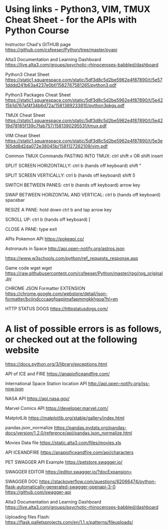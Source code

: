 # Using links - Python3, VIM, TMUX Cheat Sheet -  for the APIs with Python Course
Instructor Chad's GITHUB page
https://github.com/csfeeser/Python/tree/master/pyapi

Alta3 Documentation and Learning Dashboard
https://live.alta3.com/groups/psychotic-rhinoceroses-babbled/dashboard

Python3 Cheat Sheet
https://static1.squarespace.com/static/5df3d8c5d2be5962e4f87890/t/5e571dddd241b63a4237e0bf/1582767581265/python3.pdf

Python3 Packages Cheat Sheet
https://static1.squarespace.com/static/5df3d8c5d2be5962e4f87890/t/5e4215b1d767af4f34b6d72a/1581389233810/python3pkgs.pdf

TMUX Cheat Sheet
https://static1.squarespace.com/static/5df3d8c5d2be5962e4f87890/t/5e4219d78185f139c7fab757/1581390295531/tmux.pdf

VIM Cheat Sheet
https://static1.squarespace.com/static/5df3d8c5d2be5962e4f87890/t/5e3e165dd8d2da072e38045b/1581127262109/vim.pdf

Common TMUX Commands
PASTING INTO TMUX:
ctrl shift v OR shift insert

SPLIT SCREEN HORIZONTALLY:
ctrl b (hands off keyboard) shift "

SPLIT SCREEN VERTICALLY:
ctrl b (hands off keyboard) shift 5

SWITCH BETWEEN PANES:
ctrl b (hands off keyboard) arrow key

SWAP BETWEEN HORIZONTAL AND VERTICAL:
ctrl b (hands off keyboard) spacebar

RESIZE A PANE:
hold down ctrl b and tap arrow key

SCROLL UP:
ctrl b (hands off keyboard) [

CLOSE A PANE:
type exit

APIs 
Pokemon API https://pokeapi.co/

Astronauts in Space
http://api.open-notify.org/astros.json

https://www.w3schools.com/python/ref_requests_response.asp

Game code wget
wget https://raw.githubusercontent.com/csfeeser/Python/master/rpg/rpg_original.py

CHROME JSON Formatter EXTENSION
https://chrome.google.com/webstore/detail/json-formatter/bcjindcccaagfpapjjmafapmmgkkhgoa?hl=en

HTTP STATUS DOGS
https://httpstatusdogs.com/

# A list of possible errors is as follows, or checked out at the following website
https://docs.python.org/3/library/exceptions.html

API of ICE and FIRE
https://anapioficeandfire.com/

International Space Station location API
http://api.open-notify.org/iss-now.json

NASA API
https://api.nasa.gov/

Marvel Comics API
https://developer.marvel.com/

MatplotLib
https://matplotlib.org/stable/gallery/index.html

pandas.json_normalize
https://pandas.pydata.org/pandas-docs/version/1.2.0/reference/api/pandas.json_normalize.html

Movies Data file
https://static.alta3.com/files/movies.xls

API ICEANDFIRE
https://anapioficeandfire.com/api/characters

PET SWAGGER API Example
https://petstore.swagger.io/

SWAGGER EDITOR
https://editor.swagger.io/?docExpansion=

SWAGGER DOC
https://stackoverflow.com/questions/62066474/python-flask-automatically-generated-swagger-openapi-3-0
https://github.com/swagger-api

Alta3 Documentation and Learning Dashboard
https://live.alta3.com/groups/psychotic-rhinoceroses-babbled/dashboard

Uploading files Flash:
https://flask.palletsprojects.com/en/1.1.x/patterns/fileuploads/
